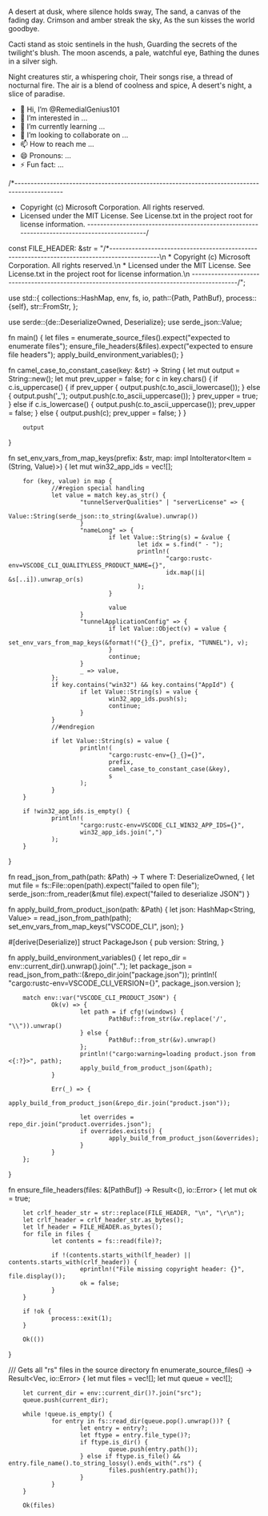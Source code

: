 A desert at dusk, where silence holds sway,
The sand, a canvas of the fading day.
Crimson and amber streak the sky,
As the sun kisses the world goodbye.

Cacti stand as stoic sentinels in the hush,
Guarding the secrets of the twilight's blush.
The moon ascends, a pale, watchful eye,
Bathing the dunes in a silver sigh.

Night creatures stir, a whispering choir,
Their songs rise, a thread of nocturnal fire.
The air is a blend of coolness and spice,
A desert's night, a slice of paradise.
- 👋 Hi, I’m @RemedialGenius101
- 👀 I’m interested in ...
- 🌱 I’m currently learning ...
- 💞️ I’m looking to collaborate on ...
- 📫 How to reach me ...
- 😄 Pronouns: ...
- ⚡ Fun fact: ...

<!---
RemedialGenius101/RemedialGenius101 is a ✨ special ✨ repository because its `README.md` (this file) appears on your GitHub profile.
You can click the Preview link to take a look at your changes.
--->
/*---------------------------------------------------------------------------------------------
 *  Copyright (c) Microsoft Corporation. All rights reserved.
 *  Licensed under the MIT License. See License.txt in the project root for license information.
 *--------------------------------------------------------------------------------------------*/

const FILE_HEADER: &str = "/*---------------------------------------------------------------------------------------------\n *  Copyright (c) Microsoft Corporation. All rights reserved.\n *  Licensed under the MIT License. See License.txt in the project root for license information.\n *--------------------------------------------------------------------------------------------*/";

use std::{
        collections::HashMap,
        env, fs, io,
        path::{Path, PathBuf},
        process::{self},
        str::FromStr,
};

use serde::{de::DeserializeOwned, Deserialize};
use serde_json::Value;

fn main() {
        let files = enumerate_source_files().expect("expected to enumerate files");
        ensure_file_headers(&files).expect("expected to ensure file headers");
        apply_build_environment_variables();
}

fn camel_case_to_constant_case(key: &str) -> String {
        let mut output = String::new();
        let mut prev_upper = false;
        for c in key.chars() {
                if c.is_uppercase() {
                        if prev_upper {
                                output.push(c.to_ascii_lowercase());
                        } else {
                                output.push('_');
                                output.push(c.to_ascii_uppercase());
                        }
                        prev_upper = true;
                } else if c.is_lowercase() {
                        output.push(c.to_ascii_uppercase());
                        prev_upper = false;
                } else {
                        output.push(c);
                        prev_upper = false;
                }
        }

        output
}

fn set_env_vars_from_map_keys(prefix: &str, map: impl IntoIterator<Item = (String, Value)>) {
        let mut win32_app_ids = vec![];

        for (key, value) in map {
                //#region special handling
                let value = match key.as_str() {
                        "tunnelServerQualities" | "serverLicense" => {
                                Value::String(serde_json::to_string(&value).unwrap())
                        }
                        "nameLong" => {
                                if let Value::String(s) = &value {
                                        let idx = s.find(" - ");
                                        println!(
                                                "cargo:rustc-env=VSCODE_CLI_QUALITYLESS_PRODUCT_NAME={}",
                                                idx.map(|i| &s[..i]).unwrap_or(s)
                                        );
                                }

                                value
                        }
                        "tunnelApplicationConfig" => {
                                if let Value::Object(v) = value {
                                        set_env_vars_from_map_keys(&format!("{}_{}", prefix, "TUNNEL"), v);
                                }
                                continue;
                        }
                        _ => value,
                };
                if key.contains("win32") && key.contains("AppId") {
                        if let Value::String(s) = value {
                                win32_app_ids.push(s);
                                continue;
                        }
                }
                //#endregion

                if let Value::String(s) = value {
                        println!(
                                "cargo:rustc-env={}_{}={}",
                                prefix,
                                camel_case_to_constant_case(&key),
                                s
                        );
                }
        }

        if !win32_app_ids.is_empty() {
                println!(
                        "cargo:rustc-env=VSCODE_CLI_WIN32_APP_IDS={}",
                        win32_app_ids.join(",")
                );
        }
}

fn read_json_from_path<T>(path: &Path) -> T
where
        T: DeserializeOwned,
{
        let mut file = fs::File::open(path).expect("failed to open file");
        serde_json::from_reader(&mut file).expect("failed to deserialize JSON")
}

fn apply_build_from_product_json(path: &Path) {
        let json: HashMap<String, Value> = read_json_from_path(path);
        set_env_vars_from_map_keys("VSCODE_CLI", json);
}

#[derive(Deserialize)]
struct PackageJson {
        pub version: String,
}

fn apply_build_environment_variables() {
        let repo_dir = env::current_dir().unwrap().join("..");
        let package_json = read_json_from_path::<PackageJson>(&repo_dir.join("package.json"));
        println!(
                "cargo:rustc-env=VSCODE_CLI_VERSION={}",
                package_json.version
        );

        match env::var("VSCODE_CLI_PRODUCT_JSON") {
                Ok(v) => {
                        let path = if cfg!(windows) {
                                PathBuf::from_str(&v.replace('/', "\\")).unwrap()
                        } else {
                                PathBuf::from_str(&v).unwrap()
                        };
                        println!("cargo:warning=loading product.json from <{:?}>", path);
                        apply_build_from_product_json(&path);
                }

                Err(_) => {
                        apply_build_from_product_json(&repo_dir.join("product.json"));

                        let overrides = repo_dir.join("product.overrides.json");
                        if overrides.exists() {
                                apply_build_from_product_json(&overrides);
                        }
                }
        };
}

fn ensure_file_headers(files: &[PathBuf]) -> Result<(), io::Error> {
        let mut ok = true;

        let crlf_header_str = str::replace(FILE_HEADER, "\n", "\r\n");
        let crlf_header = crlf_header_str.as_bytes();
        let lf_header = FILE_HEADER.as_bytes();
        for file in files {
                let contents = fs::read(file)?;

                if !(contents.starts_with(lf_header) || contents.starts_with(crlf_header)) {
                        eprintln!("File missing copyright header: {}", file.display());
                        ok = false;
                }
        }

        if !ok {
                process::exit(1);
        }

        Ok(())
}

/// Gets all "rs" files in the source directory
fn enumerate_source_files() -> Result<Vec<PathBuf>, io::Error> {
        let mut files = vec![];
        let mut queue = vec![];

        let current_dir = env::current_dir()?.join("src");
        queue.push(current_dir);

        while !queue.is_empty() {
                for entry in fs::read_dir(queue.pop().unwrap())? {
                        let entry = entry?;
                        let ftype = entry.file_type()?;
                        if ftype.is_dir() {
                                queue.push(entry.path());
                        } else if ftype.is_file() && entry.file_name().to_string_lossy().ends_with(".rs") {
                                files.push(entry.path());
                        }
                }
        }

        Ok(files)